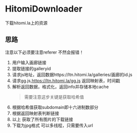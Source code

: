 # HitomiDownloader
下载hitomi.la上的资源

## 思路
注意以下必须要注意referer 不然会报错！
1. 用户输入画廊链接
2. 提取链接的galleryid
3. 请求js地址，返回数据https://ltn.hitomi.la/galleries/画廊的id.js
3. 请求gg.js,https://ltn.hitomi.la/gg.js 返回映射表，时间戳
4. 解析返回数据，格式化，返回info并存储本地cache
    > 需要注意这步关键是获取哈希值
6. 根据哈希值获取subdomain即十六进制数部分
7. 根据返回映射表判断链接
8. 以上 获取了所有图片的下载链接
9. 下载为jpg格式 可以多线程，只需要传入url

